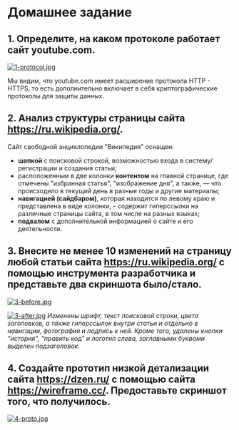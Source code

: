 # Домашнее задание



## 1. Определите, на каком протоколе работает сайт youtube.com.

[![1-protocol.jpg](https://i.postimg.cc/ZRn5v5DM/1-protocol.jpg)](https://postimg.cc/vgRspbyr)

Мы видим, что youtube.com имеет расширение протокола HTTP - HTTPS, то есть дополнительно включает в себя криптографические протоколы для защиты данных.


## 2. Анализ структуры страницы сайта https://ru.wikipedia.org/.

Сайт свободной энциклопедии "Википедия" оснащен:
* **шапкой** с поисковой строкой, возможностью входа в систему/регистрации и создания статьи;
* расположенным в две колонки **контентом** на главной странице, где отмечены "избранная статья", "изображение дня", а также, — что происходило в текущий день в разные годы и другие материалы;
* **навигацией (сайдбаром)**, которая находится по левому краю и представлена в виде колонки, - содержит гиперссылки на различные страницы сайта, в том числе на разных языках;
* **подвалом** с дополнительной информацией о сайте и его деятельности.

## 3. Внесите не менее 10 изменений на страницу любой статьи сайта https://ru.wikipedia.org/ с помощью инструмента разработчика и представьте два скриншота было/стало.

[![3-before.jpg](https://i.postimg.cc/PxJ6nfGz/3-before.jpg)](https://postimg.cc/CByCjgxz)

[![3-after.jpg](https://i.postimg.cc/Fs0XBpVF/3-after.jpg)](https://postimg.cc/PPf7Lm70)
*Изменены шрифт, текст поисковой строки, цвета заголовков, а также гиперссылок внутри статьи и отдельно в навигации, фотография и подпись к ней. Кроме того, удалены кнопки "история", "править код" и логотип слева, заглавными буквами выделен подзаголовок.*

## 4. Создайте прототип низкой детализации сайта https://dzen.ru/ с помощью сайта https://wireframe.cc/. Предоставьте скриншот того, что получилось.

[![4-proto.jpg](https://i.postimg.cc/W3dQ6w4v/4-proto.jpg)](https://postimg.cc/0MqW9mmW)
